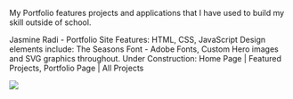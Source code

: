 My Portfolio features projects and applications that I have used to build my skill outside of school. 

Jasmine Radi - Portfolio Site
Features: HTML, CSS, JavaScript
Design elements include: The Seasons Font - Adobe Fonts, Custom Hero images and SVG graphics throughout.
Under Construction: Home Page | Featured Projects, Portfolio Page | All Projects

<img src="portfolio/portfolio.png">


